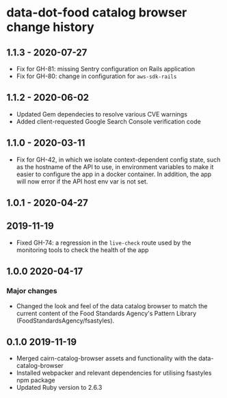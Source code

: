 # data-dot-food catalog browser change history

## 1.1.3 - 2020-07-27

- Fix for GH-81: missing Sentry configuration on Rails application
- Fix for GH-80: change in configuration for `aws-sdk-rails`

## 1.1.2 - 2020-06-02

- Updated Gem dependecies to resolve various CVE warnings
- Added client-requested Google Search Console verification code

## 1.1.0 - 2020-03-11

- Fix for GH-42, in which we isolate context-dependent config
  state, such as the hostname of the API to use, in environment
  variables to make it easier to configure the app in a docker
  container. In addition, the app will now error if the API
  host env var is not set.

## 1.0.1 - 2020-04-27

## 2019-11-19

- Fixed GH-74: a regression in the `live-check` route used by
  the monitoring tools to check the health of the app

## 1.0.0 2020-04-17

### Major changes

- Changed the look and feel of the data catalog browser to match the current content
  of the Food Standards Agency's Pattern Library (FoodStandardsAgency/fsastyles).

## 0.1.0 2019-11-19

- Merged cairn-catalog-browser assets and functionality with the data-catalog-browser
- Installed webpacker and relevant dependencies for utilising fsastyles npm package
- Updated Ruby version to 2.6.3
